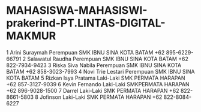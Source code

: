 # MAHASISWA-MAHASISWI-prakerind-PT.LINTAS-DIGITAL-MAKMUR
<!DOCTYPE html>
<html>
<head>
    <title>Document</title>
</head>
<body>
      <table-border="1">
        <tr>
            <th>1</th>
            <th>Arini Suraymah</th>
            <th>Perempuan</th>
            <th>SMK IBNU SINA KOTA BATAM</th>
            <th>+62 895-6229-66791</th>
        </tr>
        <tr>
            <th>2</th>
            <th>Salawatul Raudha</th>
            <th>Perempuan</th>
            <th>SMK IBNU SINA KOTA BATAM</th>
            <th>+62 822-7934-9423</th>
        </tr>
        <tr>
            <th>3</th>
            <th>Riska Siva Nabila</th>
            <th>Perempuan</th>
            <th>SMK IBNU SINA KOTA BATAM</th>
            <th>+62 858-3023-7993<?th>
        </tr>
        <tr>
            <th>4</th>
            <th>Novi Trie Lestari</th>
            <th>Perempuan</th>
            <th>SMK IBNU SINA KOTA BATAM</th>
        </tr>
        <tr>
            <th>5</th>
            <th>Rizkan Isya Pratama</th>
            <th>Laki-Laki</th>
            <th>SMK PERMATA HARAPAN</th>
            <th>+62 857-3127-9039</th>
        </tr>
        <tr>
            <th>6</th>
            <th>Kevin Fernando</th>
            <th>Laki-Laki</th>
            <th>SMKPERMATA HARAPAN</th>
            <th>+62 896-9028-1500</th>
        </tr>
        <tr>
            <th>7</th>
            <th>Darrel</th>
            <th>Laki-Laki</th>
            <th>SMK PERMATA HARAPAN</th>
            <th>+62 822-8661-5803</th>
        </tr>
        <tr>
            <th>8</th>
            <th>Jofinson</th>
            <th>Laki-Laki</th>
            <th>SMK PERMATA HARAPAN</th>
            <th>+62 822-8084-6227</th>
        </tr>

</table>
</body>
</html>
